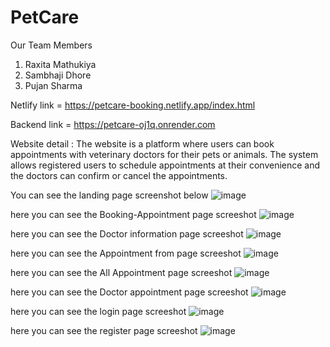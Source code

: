 # PetCare

Our Team Members
1. Raxita Mathukiya
2. Sambhaji Dhore
3. Pujan Sharma

Netlify link = https://petcare-booking.netlify.app/index.html

Backend link = https://petcare-oj1q.onrender.com

Website detail : The website is a platform where users can book appointments with veterinary doctors for their pets or animals. The system allows registered users to schedule appointments at their convenience and the doctors can confirm or cancel the appointments.

You can see the landing page screenshot below
![image](https://github.com/raxitamathukiya/parsimonious-clover-8073/assets/36467733/5fe05e63-0711-4c5d-89fb-b1ac5b0cd8e9)

here you can see the Booking-Appointment page screeshot
![image](https://github.com/raxitamathukiya/parsimonious-clover-8073/assets/36467733/d0e9823c-2450-42ec-b441-26c05585c816)

here you can see the  Doctor information page screeshot
![image](https://github.com/raxitamathukiya/parsimonious-clover-8073/assets/36467733/fa852e97-5f49-4814-8a04-81ca3dd056b5)

here you can see the  Appointment from page screeshot
![image](https://github.com/raxitamathukiya/parsimonious-clover-8073/assets/36467733/ced871dc-8aed-40e8-b5e9-d8c0f84cdd6a)

here you can see the  All Appointment page screeshot
![image](https://github.com/raxitamathukiya/parsimonious-clover-8073/assets/36467733/659c438f-3724-4792-9a19-8a0fc24c954b)

here you can see the  Doctor appointment page screeshot
![image](https://github.com/raxitamathukiya/parsimonious-clover-8073/assets/36467733/a2bc3b03-95f1-4d9d-8208-ae191b36e29d)

here you can see the  login page screeshot
![image](https://github.com/raxitamathukiya/parsimonious-clover-8073/assets/36467733/e514c07f-181c-40ae-aeff-c1de96440ac8)

here you can see the  register  page screeshot
![image](https://github.com/raxitamathukiya/parsimonious-clover-8073/assets/36467733/f58f8313-fb71-47ba-8a71-72066860dda2)




